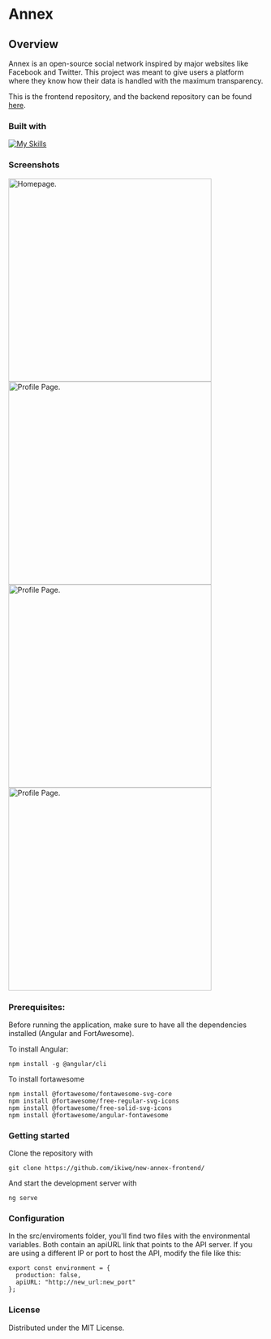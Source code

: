 # Annex
## Overview
Annex is an open-source social network inspired by major websites like Facebook and Twitter. 
This project was meant to give users a platform where they know how their data is handled with the maximum transparency.

This is the frontend repository, and the backend repository can be found [here](https://github.com/ikiwq/new-annex-backend).

### Built with
[![My Skills](https://skillicons.dev/icons?i=angular,typescript,nodejs&theme=light)](https://skillicons.dev)

### Screenshots
<p float="left">
  <picture>
  <source srcset="https://i.imgur.com/SVH7r96.png">
  <img alt="Homepage." width="400">
</picture>

<picture>
  <source srcset="https://i.imgur.com/ETLKc6R.png">
  <img alt="Profile Page." width="400">
</picture>

<picture>
  <source srcset="https://i.imgur.com/mzjHwXn.png">
  <img alt="Profile Page." width="400">
</picture>

<picture>
  <source srcset="https://i.imgur.com/iNR6rQA.png">
  <img alt="Profile Page." width="400">
</picture>
</p>
  
### Prerequisites:
Before running the application, make sure to have all the dependencies installed (Angular and FortAwesome).
    
To install Angular:

    npm install -g @angular/cli
    
To install fortawesome

    npm install @fortawesome/fontawesome-svg-core
    npm install @fortawesome/free-regular-svg-icons
    npm install @fortawesome/free-solid-svg-icons
    npm install @fortawesome/angular-fontawesome

### Getting started
Clone the repository with
 
    git clone https://github.com/ikiwq/new-annex-frontend/

And start the development server with

    ng serve
    
### Configuration
In the src/enviroments folder, you'll find two files with the environmental variables. Both contain an apiURL link that points to the API server.
If you are using a different IP or port to host the API, modify the file like this:

    export const environment = {
      production: false,
      apiURL: "http://new_url:new_port"
    };
   
### License
Distributed under the MIT License.
  


